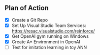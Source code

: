 Plan of Action
----------------------

- [x] Create a Git Repo
- [x] Set Up Visual Studio Team Services: https://resac.visualstudio.com/reinforce/
- [x] Get OpenAI gym running on Windows
- [x] Create A* Environment in OpenAI 
- [ ] Test for imitation learning in toy ANN